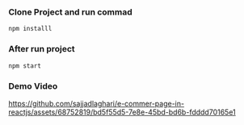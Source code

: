 ### Clone Project and run commad
```
npm installl
```
### After run project

```
npm start
```

### Demo Video



https://github.com/sajjadlaghari/e-commer-page-in-reactjs/assets/68752819/bd5f55d5-7e8e-45bd-bd6b-fdddd70165e1

